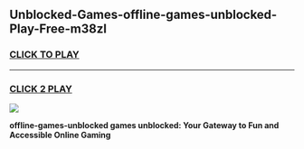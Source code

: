 
## Unblocked-Games-offline-games-unblocked-Play-Free-m38zl
<h3>
<a href="https://premium76.site?title=offline-games-unblocked&ref=22A">CLICK TO PLAY</a></h3>
<hr>

<h3>
<a href="https://premium76.site?title=offline-games-unblocked&ref=22A">CLICK 2 PLAY</a>
  
</h3>

<a href="https://premium76.site?title=offline-games-unblocked&ref=22A"><img src="https://clearcache.store/games.png"></a>


**offline-games-unblocked games unblocked: Your Gateway to Fun and Accessible Online Gaming**

